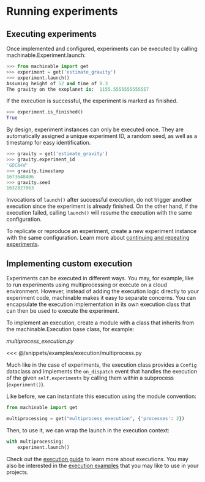 # Running experiments

## Executing experiments

Once implemented and configured, experiments can be executed by calling <Pydoc caption="launch()">machinable.Experiment.launch</Pydoc>:

```python
>>> from machinable import get
>>> experiment = get('estimate_gravity')
>>> experiment.launch()
Assuming height of 52 and time of 0.3
The gravity on the exoplanet is:  1155.5555555555557
```

If the execution is successful, the experiment is marked as finished.

```python
>>> experiment.is_finished()
True
```

By design, experiment instances can only be executed once. They are automatically assigned a unique experiment ID, a random seed, as well as a timestamp for easy identification.

```python
>>> gravity = get('estimate_gravity')
>>> gravity.experiment_id
'GDCN4d'
>>> gravity.timestamp
1673648406
>>> gravity.seed
1632827863
```

Invocations of `launch()` after successful execution, do not trigger another execution since the experiment is already finished. On the other hand, if the execution failed, calling `launch()` will resume the execution with the same configuration.

To replicate or reproduce an experiment, create a new experiment instance with the same configuration. Learn more about [continuing and repeating experiments](../elements-in-depth/experiments.md#derivation).

## Implementing custom execution

Experiments can be executed in different ways. You may, for example, like to run experiments using multiprocessing or execute on a cloud environment. However, instead of adding the execution logic directly to your experiment code, machinable makes it easy to separate concerns. You can encapsulate the execution implementation in its own execution class that can then be used to execute the experiment. 

To implement an execution, create a module with a class that inherits from the <Pydoc>machinable.Execution</Pydoc> base class, for example:

_multiprocess_execution\.py_

<<< @/snippets/examples/execution/multiprocess.py

Much like in the case of experiments, the execution class provides a `Config` dataclass and implements the `on_dispatch` event that handles the execution of the given `self.experiments` by calling them within a subprocess (`experiment()`). 

Like before, we can instantiate this execution using the module convention:
```python
from machinable import get

multiprocessing = get("multiprocess_execution", {'processes': 2})
```

Then, to use it, we can wrap the launch in the execution context:

```python
with multiprocessing:
    experiment.launch()
```

Check out the [execution guide](../elements-in-depth/execution.md) to learn more about executions. You may also be interested in the [execution examples](../../examples/execution.md) that you may like to use in your projects.
